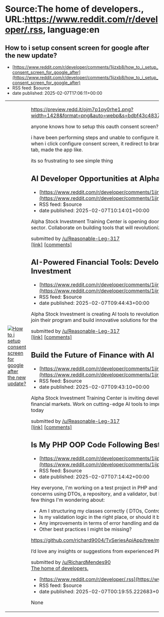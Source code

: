 # Source:The home of developers., URL:https://www.reddit.com/r/developer/.rss, language:en

## How to i setup consent screen for google after the new update?
 - [https://www.reddit.com/r/developer/comments/1ijzxb8/how_to_i_setup_consent_screen_for_google_after](https://www.reddit.com/r/developer/comments/1ijzxb8/how_to_i_setup_consent_screen_for_google_after)
 - RSS feed: $source
 - date published: 2025-02-07T17:06:11+00:00

<table> <tr><td> <a href="https://www.reddit.com/r/developer/comments/1ijzxb8/how_to_i_setup_consent_screen_for_google_after/"> <img src="https://b.thumbs.redditmedia.com/xUWs6CtJUPjQTWCD5tm6p4uQ3NEzbbbJP36dUkhHF_U.jpg" alt="How to i setup consent screen for google after the new update?" title="How to i setup consent screen for google after the new update?" /> </a> </td><td> <!-- SC_OFF --><div class="md"><p><a href="https://preview.redd.it/ojm7p1py0rhe1.png?width=1428&amp;format=png&amp;auto=webp&amp;s=bdbf43c483797fd1b6f2b3bdb561872d3ae60f4f">https://preview.redd.it/ojm7p1py0rhe1.png?width=1428&amp;format=png&amp;auto=webp&amp;s=bdbf43c483797fd1b6f2b3bdb561872d3ae60f4f</a></p> <p>anyone knows how to setup this oauth consent screen? </p> <p>i have been performing steps and unable to configure it.<br/> when i click configure consent screen, it redirect to branding where i have filled all the details and in audience tab, made the app like.</p> <p>its so frustrating to see simple thing

## AI Developer Opportunities at Alpha Stock Investment Training Center
 - [https://www.reddit.com/r/developer/comments/1ijrtbw/ai_developer_opportunities_at_alpha_stock](https://www.reddit.com/r/developer/comments/1ijrtbw/ai_developer_opportunities_at_alpha_stock)
 - RSS feed: $source
 - date published: 2025-02-07T10:14:01+00:00

<!-- SC_OFF --><div class="md"><p>Alpha Stock Investment Training Center is opening doors for developers to create AI solutions in the financial sector. Collaborate on building tools that will revolutionize investment. </p> </div><!-- SC_ON --> &#32; submitted by &#32; <a href="https://www.reddit.com/user/Reasonable-Leg-317"> /u/Reasonable-Leg-317 </a> <br/> <span><a href="https://www.reddit.com/r/developer/comments/1ijrtbw/ai_developer_opportunities_at_alpha_stock/">[link]</a></span> &#32; <span><a href="https://www.reddit.com/r/developer/comments/1ijrtbw/ai_developer_opportunities_at_alpha_stock/">[comments]</a></span>

## AI-Powered Financial Tools: Developer Program by Alpha Stock Investment
 - [https://www.reddit.com/r/developer/comments/1ijreck/aipowered_financial_tools_developer_program_by](https://www.reddit.com/r/developer/comments/1ijreck/aipowered_financial_tools_developer_program_by)
 - RSS feed: $source
 - date published: 2025-02-07T09:44:43+00:00

<!-- SC_OFF --><div class="md"><p>Alpha Stock Investment is creating AI tools to revolutionize stock investing. They’re looking for developers to join their program and build innovative solutions for the finance industry. Interested in AI and finance? </p> </div><!-- SC_ON --> &#32; submitted by &#32; <a href="https://www.reddit.com/user/Reasonable-Leg-317"> /u/Reasonable-Leg-317 </a> <br/> <span><a href="https://www.reddit.com/r/developer/comments/1ijreck/aipowered_financial_tools_developer_program_by/">[link]</a></span> &#32; <span><a href="https://www.reddit.com/r/developer/comments/1ijreck/aipowered_financial_tools_developer_program_by/">[comments]</a></span>

## Build the Future of Finance with AI
 - [https://www.reddit.com/r/developer/comments/1ijrdm5/build_the_future_of_finance_with_ai](https://www.reddit.com/r/developer/comments/1ijrdm5/build_the_future_of_finance_with_ai)
 - RSS feed: $source
 - date published: 2025-02-07T09:43:10+00:00

<!-- SC_OFF --><div class="md"><p>Alpha Stock Investment Training Center is inviting developers to join their AI ecosystem that will reshape financial markets. Work on cutting-edge AI tools to improve investment strategies. Apply for the program today</p> </div><!-- SC_ON --> &#32; submitted by &#32; <a href="https://www.reddit.com/user/Reasonable-Leg-317"> /u/Reasonable-Leg-317 </a> <br/> <span><a href="https://www.reddit.com/r/developer/comments/1ijrdm5/build_the_future_of_finance_with_ai/">[link]</a></span> &#32; <span><a href="https://www.reddit.com/r/developer/comments/1ijrdm5/build_the_future_of_finance_with_ai/">[comments]</a></span>

## Is My PHP OOP Code Following Best Practices? Looking for Feedback!
 - [https://www.reddit.com/r/developer/comments/1ijpe2j/is_my_php_oop_code_following_best_practices](https://www.reddit.com/r/developer/comments/1ijpe2j/is_my_php_oop_code_following_best_practices)
 - RSS feed: $source
 - date published: 2025-02-07T07:14:42+00:00

<!-- SC_OFF --><div class="md"><p>Hey everyone, I&#39;m working on a test project in PHP and trying to follow good OOP practices. I&#39;ve separated my concerns using DTOs, a repository, and a validator, but I want to make sure I&#39;m on the right track. Here are a few things I&#39;m wondering about:</p> <ul> <li>Am I structuring my classes correctly ( DTOs, Controller, Repository)?</li> <li>Is my validation logic in the right place, or should it be handled differently?</li> <li>Any improvements in terms of error handling and data transformation?</li> <li>Other best practices I might be missing?</li> </ul> <p><a href="https://github.com/richard9004/TvSeriesApiApp/tree/master">https://github.com/richard9004/TvSeriesApiApp/tree/master</a> </p> <p>I’d love any insights or suggestions from experienced PHP developers!</p> </div><!-- SC_ON --> &#32; submitted by &#32; <a href="https://www.reddit.com/user/RichardMendes90"> /u/RichardMendes90 </a> <br/> <span><a href="https://www.reddit.com

## The home of developers.
 - [https://www.reddit.com/r/developer/.rss](https://www.reddit.com/r/developer/.rss)
 - RSS feed: $source
 - date published: 2025-02-07T00:19:55.222683+00:00

None

